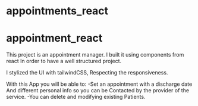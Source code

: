 ﻿# appointments_react
# appointment_react



This project is an appointment manager. 
I built it using components from react
In order to have a well structured project.

 I stylized the UI with tailwindCSS,
Respecting the responsiveness.

With this App you will be able to:
-Set an appointment with a discharge date
And different personal info so you can be 
Contacted by the provider of the service.
-You can delete and modifying existing 
Patients. 
